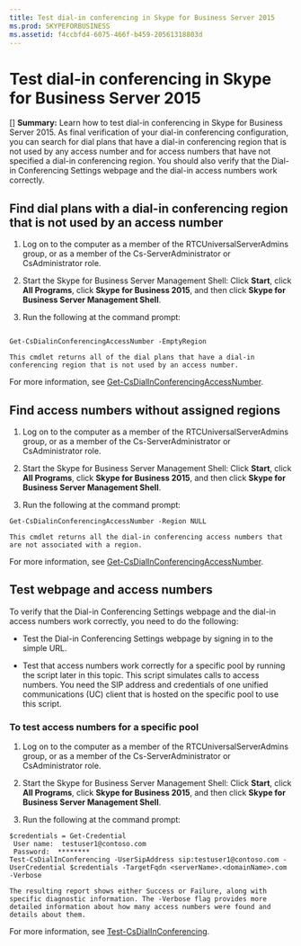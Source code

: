 ```yaml
---
title: Test dial-in conferencing in Skype for Business Server 2015
ms.prod: SKYPEFORBUSINESS
ms.assetid: f4ccbfd4-6075-466f-b459-20561318803d
---
```



# Test dial-in conferencing in Skype for Business Server 2015
[] **Summary:** Learn how to test dial-in conferencing in Skype for Business Server 2015.
As final verification of your dial-in conferencing configuration, you can search for dial plans that have a dial-in conferencing region that is not used by any access number and for access numbers that have not specified a dial-in conferencing region. You should also verify that the Dial-in Conferencing Settings webpage and the dial-in access numbers work correctly.
  
    
    


## Find dial plans with a dial-in conferencing region that is not used by an access number


1. Log on to the computer as a member of the RTCUniversalServerAdmins group, or as a member of the Cs-ServerAdministrator or CsAdministrator role.
    
  
2. Start the Skype for Business Server Management Shell: Click **Start**, click **All Programs**, click **Skype for Business 2015**, and then click **Skype for Business Server Management Shell**.
    
  
3. Run the following at the command prompt:
    
  ```
  
Get-CsDialinConferencingAccessNumber -EmptyRegion
  ```


    This cmdlet returns all of the dial plans that have a dial-in conferencing region that is not used by an access number.
    
  
For more information, see  [Get-CsDialInConferencingAccessNumber](get-csdialinconferencingaccessnumber.md).
  
    
    

## Find access numbers without assigned regions


1. Log on to the computer as a member of the RTCUniversalServerAdmins group, or as a member of the Cs-ServerAdministrator or CsAdministrator role.
    
  
2. Start the Skype for Business Server Management Shell: Click **Start**, click **All Programs**, click **Skype for Business 2015**, and then click **Skype for Business Server Management Shell**.
    
  
3. Run the following at the command prompt:
    
  ```
  Get-CsDialinConferencingAccessNumber -Region NULL
  ```


    This cmdlet returns all the dial-in conferencing access numbers that are not associated with a region.
    
  
For more information, see  [Get-CsDialInConferencingAccessNumber](get-csdialinconferencingaccessnumber.md).
  
    
    

## Test webpage and access numbers

To verify that the Dial-in Conferencing Settings webpage and the dial-in access numbers work correctly, you need to do the following:
  
    
    

- Test the Dial-in Conferencing Settings webpage by signing in to the simple URL.
    
  
- Test that access numbers work correctly for a specific pool by running the script later in this topic. This script simulates calls to access numbers. You need the SIP address and credentials of one unified communications (UC) client that is hosted on the specific pool to use this script.
    
  

### To test access numbers for a specific pool


1. Log on to the computer as a member of the RTCUniversalServerAdmins group, or as a member of the Cs-ServerAdministrator or CsAdministrator role.
    
  
2. Start the Skype for Business Server Management Shell: Click **Start**, click **All Programs**, click **Skype for Business 2015**, and then click **Skype for Business Server Management Shell**.
    
  
3. Run the following at the command prompt:
    
  ```
  $credentials = Get-Credential
   User name:  testuser1@contoso.com
   Password:  ********
Test-CsDialInConferencing -UserSipAddress sip:testuser1@contoso.com -UserCredential $credentials -TargetFqdn <serverName>.<domainName>.com -Verbose

  ```


    The resulting report shows either Success or Failure, along with specific diagnostic information. The -Verbose flag provides more detailed information about how many access numbers were found and details about them.
    
  
For more information, see  [Test-CsDialInConferencing](test-csdialinconferencing.md).
  
    
    

